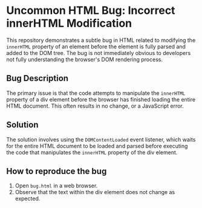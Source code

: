 # Uncommon HTML Bug: Incorrect innerHTML Modification

This repository demonstrates a subtle bug in HTML related to modifying the `innerHTML` property of an element before the element is fully parsed and added to the DOM tree.  The bug is not immediately obvious to developers not fully understanding the browser's DOM rendering process.

## Bug Description

The primary issue is that the code attempts to manipulate the `innerHTML` property of a div element before the browser has finished loading the entire HTML document.  This often results in no change, or a JavaScript error.

## Solution

The solution involves using the `DOMContentLoaded` event listener, which waits for the entire HTML document to be loaded and parsed before executing the code that manipulates the `innerHTML` property of the div element.

## How to reproduce the bug

1. Open `bug.html` in a web browser.
2. Observe that the text within the div element does not change as expected.